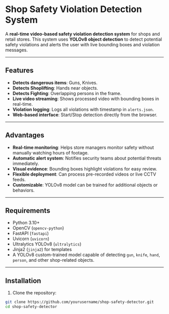 # Shop Safety Violation Detection System

A **real-time video-based safety violation detection system** for shops and retail stores. This system uses **YOLOv8 object detection** to detect potential safety violations and alerts the user with live bounding boxes and violation messages.

---

## Features

- **Detects dangerous items**: Guns, Knives.
- **Detects Shoplifting**: Hands near objects.
- **Detects Fighting**: Overlapping persons in the frame.
- **Live video streaming**: Shows processed video with bounding boxes in real-time.
- **Violation logging**: Logs all violations with timestamp in `alerts.json`.
- **Web-based interface**: Start/Stop detection directly from the browser.

---

## Advantages

- **Real-time monitoring**: Helps store managers monitor safety without manually watching hours of footage.
- **Automatic alert system**: Notifies security teams about potential threats immediately.
- **Visual evidence**: Bounding boxes highlight violations for easy review.
- **Flexible deployment**: Can process pre-recorded videos or live CCTV feeds.
- **Customizable**: YOLOv8 model can be trained for additional objects or behaviors.

---

## Requirements

- Python 3.10+
- OpenCV (`opencv-python`)
- FastAPI (`fastapi`)
- Uvicorn (`uvicorn`)
- Ultralytics YOLOv8 (`ultralytics`)
- Jinja2 (`jinja2`) for templates
- A YOLOv8 custom-trained model capable of detecting `gun`, `knife`, `hand`, `person`, and other shop-related objects.

---

## Installation

1. Clone the repository:

```bash
git clone https://github.com/yourusername/shop-safety-detector.git
cd shop-safety-detector
